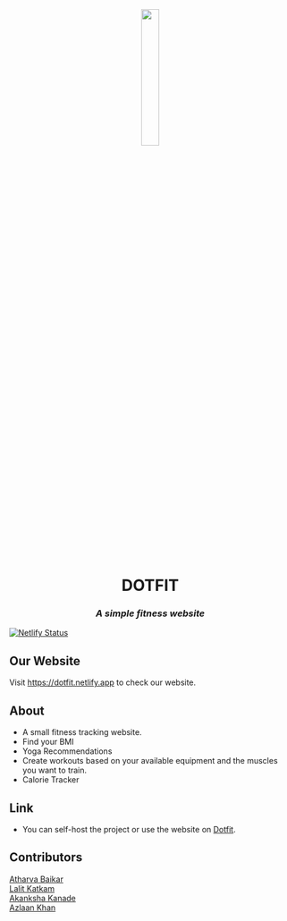 <div align="center">
<img src="https://github.com/DarkGuardian641/Dot-Fit/blob/main/assets/img/logo-nav.png" width=25% height=25% />
<h1>DOTFIT</h1>
<h3><em> A simple fitness website</em></h3>
</div>

[![Netlify Status](https://api.netlify.com/api/v1/badges/5c0aaaec-b284-4c8b-8e63-50937982b474/deploy-status)](https://app.netlify.com/sites/dotfit/deploys)

## Our Website

Visit https://dotfit.netlify.app to check our website.

## About

- A small fitness tracking website.
- Find your BMI
- Yoga Recommendations
- Create workouts based on your available equipment and the muscles you want to train.
- Calorie Tracker

## Link

- You can self-host the project or use the website on [Dotfit](https://dotfit.netlify.app
).

## Contributors

[Atharva Baikar](https://github.com/DarkGuardian641)
<br>
[Lalit Katkam](https://github.com/LalitK26)
<br>
[Akanksha Kanade](https://github.com/wish3233)
<br>
[Azlaan Khan](https://github.com/kazlaan998)
